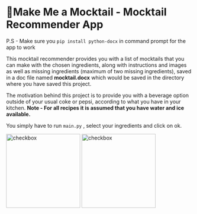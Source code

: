 # 🍹Make Me a Mocktail - Mocktail Recommender App

P.S - Make sure you `pip install python-docx` in command prompt for the app to work 

This mocktail recommender provides you with a list of mocktails that you can make with the chosen ingredients, along with instructions and images as well as missing ingredients (maximum of two missing ingredients), saved in a doc file named **mocktail.docx** which would be saved in the directory where you have saved this project.

The motivation behind this project is to provide you with a beverage option outside of your usual coke or pepsi, according to what you have in your kitchen.
**Note - For all recipes it is assumed that you have water and ice available.**

You simply have to run `main.py` , select your ingredients and click on ok. 

<img src="https://i.imgur.com/3jTkX3X.png" alt="checkbox" width="200"/> <img src="https://i.imgur.com/C4r2ClL.png" alt="checkbox" width="200"/>
